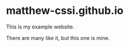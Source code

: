 # matthew-cssi.github.io
This is my example website.

There are many like it, but this one is mine.
